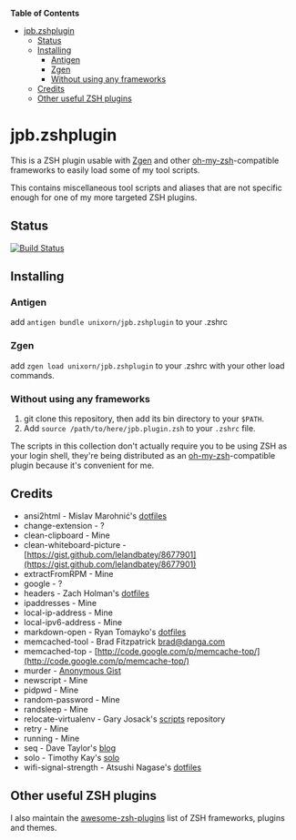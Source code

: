 <!-- START doctoc generated TOC please keep comment here to allow auto update -->
<!-- DON'T EDIT THIS SECTION, INSTEAD RE-RUN doctoc TO UPDATE -->
**Table of Contents**

- [jpb.zshplugin](#jpbzshplugin)
  - [Status](#status)
  - [Installing](#installing)
    - [Antigen](#antigen)
    - [Zgen](#zgen)
    - [Without using any frameworks](#without-using-any-frameworks)
  - [Credits](#credits)
  - [Other useful ZSH plugins](#other-useful-zsh-plugins)

<!-- END doctoc generated TOC please keep comment here to allow auto update -->
# jpb.zshplugin

This is a ZSH plugin usable with [Zgen](https://github.com/tarjoilija/zgen) and other [oh-my-zsh](https://github.com/robbyrussell/oh-my-zsh)-compatible frameworks to easily load some of my tool scripts. 

This contains miscellaneous tool scripts and aliases that are not specific enough for one of my more targeted ZSH plugins.

## Status
[![Build Status](https://travis-ci.org/unixorn/jpb.zshplugin.png)](https://travis-ci.org/unixorn/jpb.zshplugin)

## Installing

### Antigen

add `antigen bundle unixorn/jpb.zshplugin` to your .zshrc

### Zgen

add `zgen load unixorn/jpb.zshplugin` to your .zshrc with your other load commands.

### Without using any frameworks

1. git clone this repository, then add its bin directory to your `$PATH`.
2. Add `source /path/to/here/jpb.plugin.zsh` to your `.zshrc` file.

The scripts in this collection don't actually require you to be using ZSH as your login shell, they're being distributed as an [oh-my-zsh](https://github.com/robbyrussell/oh-my-zsh)-compatible plugin because it's convenient for me.

## Credits

* ansi2html - Mislav Marohnić's [dotfiles](https://github.com/mislav/dotfiles)
* change-extension - ?
* clean-clipboard - Mine
* clean-whiteboard-picture - [https://gist.github.com/lelandbatey/8677901](https://gist.github.com/lelandbatey/8677901)
* extractFromRPM - Mine
* google - ?
* headers - Zach Holman's [dotfiles](https://github.com/holman/dotfiles/blob/master/bin/headers)
* ipaddresses - Mine
* local-ip-address - Mine
* local-ipv6-address - Mine
* markdown-open - Ryan Tomayko's [dotfiles](https://github.com/rtomayko/dotfiles)
* memcached-tool - Brad Fitzpatrick <brad@danga.com>
* memcached-top - [http://code.google.com/p/memcache-top/](http://code.google.com/p/memcache-top/)
* murder - [Anonymous Gist](https://gist.github.com/anonymous/32b1e619bc9e7fbe0eaa#!/bin/bash)
* newscript - Mine
* pidpwd - Mine
* random-password - Mine
* randsleep - Mine
* relocate-virtualenv - Gary Josack's [scripts](https://github.com/gmjosack/scripts) repository
* retry - Mine
* running - Mine
* seq - Dave Taylor's [blog](http://www.askdavetaylor.com/step_through_count_numeric_values_bash_shell_script.html)
* solo - Timothy Kay's [solo](http://timkay.com/solo/)
* wifi-signal-strength - Atsushi Nagase's [dotfiles](https://github.com/ngs/dotfiles/blob/master/bin/wifi-signal-strength)

## Other useful ZSH plugins

I also maintain the [awesome-zsh-plugins](https://github.com/unixorn/awesome-zsh-plugins) list of ZSH frameworks, plugins and themes.
